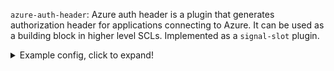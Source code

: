 `azure-auth-header`: Azure auth header is a plugin that generates
authorization header for applications connecting to Azure.
It can be used as a building block in higher level SCLs.
Implemented as a `signal-slot` plugin.

<details>
  <summary>Example config, click to expand!</summary>

```
@version: 3.26
@include "scl.conf"
destination d_http {
  http(
    url("http://127.0.0.1:8888")
    method("PUT")
    user_agent("syslog-ng User Agent")
    body("${ISODATE} ${MESSAGE}")
    azure-auth-header(
      workspace-id("workspace-id")
      secret("aa1a")
      method("POST")
      path("/api/logs")
      content-type("application/json")
    )
  );
};
source s_gen {
  example-msg-generator(num(1) template("Test message\n"));
};
log {
  source(s_gen);
  destination(d_http);
};
```
</details>
